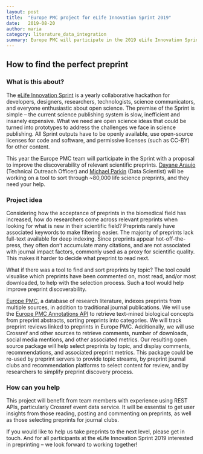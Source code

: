 ```yaml
---
layout: post
title:  "Europe PMC project for eLife Innovation Sprint 2019"
date:   2019-08-20
author: maria
category: literature_data_integration
summary: Europe PMC will participate in the 2019 eLife Innovation Sprint with a proposal to improve the discoverability of relevant scientific preprints.
---
```


## How to find the perfect preprint
### What is this about?

The [eLife Innovation Sprint](https://sprint.elifesciences.org/) is a yearly collaborative hackathon for developers, designers, researchers, technologists, science communicators, and everyone enthusiastic about open science. The premise of the Sprint is simple &ndash; the current science publishing system is slow, inefficient and insanely expensive. What we need are open science ideas that could be turned into prototypes to address the challenges we face in science publishing. All Sprint outputs have to be openly available, use open-source licenses for code and software, and permissive licenses (such as CC-BY) for other content.

This year the Europe PMC team will participate in the Sprint with a proposal to improve the discoverability of relevant scientific preprints. [Dayane Araujo](https://www.ebi.ac.uk/about/people/dayane-rodrigues-araujo) (Technical Outreach Officer) and [Michael Parkin](https://www.ebi.ac.uk/about/people/michael-parkin) (Data Scientist) will be working on a tool to sort through ~80,000 life science preprints, and they need your help.

<!--more-->

### Project idea

Considering how the acceptance of preprints in the biomedical field has increased, how do researchers come across relevant preprints when looking for what is new in their scientific field? Preprints rarely have associated keywords to make filtering easier. The majority of preprints lack full-text available for deep indexing. Since preprints appear hot-off-the-press, they often don’t accumulate many citations, and are not associated with journal impact factors, commonly used as a proxy for scientific quality. This makes it harder to decide what preprint to read next. 

What if there was a tool to find and sort preprints by topic? The tool could visualise which preprints have been commented on, most read, and/or most downloaded, to help with the selection process. Such a tool would help improve preprint discoverability. 

[Europe PMC](https://europepmc.org/), a database of research literature, indexes preprints from multiple sources, in addition to traditional journal publications. We will use the [Europe PMC Annotations API](https://europepmc.org/AnnotationsApi) to retrieve text-mined biological concepts from preprint abstracts, sorting preprints into categories. We will track preprint reviews linked to preprints in Europe PMC. Additionally, we will use Crossref and other sources to retrieve comments, number of downloads, social media mentions, and other associated metrics.
Our resulting open source package will help select preprints by topic, and display comments, recommendations, and associated preprint metrics. This package could be re-used by preprint servers to provide topic streams, by preprint journal clubs and recommendation platforms to select content for review, and by researchers to simplify preprint discovery process. 

### How can you help

This project will benefit from team members with experience using REST APIs, particularly Crossref event data service. It will be essential to get user insights from those reading, posting and commenting on preprints, as well as those selecting preprints for journal clubs. 

If you would like to help us take preprints to the next level, please get in touch.  And for all participants at the eLife Innovation Sprint 2019 interested in preprinting &ndash; we look forward to working together!
 

